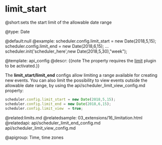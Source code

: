 limit_start
=============

@short:sets the start limit of the allowable date range
	

@type: Date

@default:null
@example:
scheduler.config.limit_start = new Date(2018,5,15);
scheduler.config.limit_end = new Date(2018,6,15);
...
scheduler.init('scheduler_here',new Date(2018,5,30),"week");

@template:	api_config
@descr:
{{note The property requires the [limit](extensions_list.md#limit) plugin to be activated.}}

The **limit_start/limit_end** configs allow limiting a range available for creating new events.
You can also limit the possibility to view events outside the allowable date range, by using the api/scheduler_limit_view_config.md property:

~~~js
scheduler.config.limit_start = new Date(2018,5,15);
scheduler.config.limit_end = new Date(2018,6,15);
scheduler.config.limit_view  = true;
~~~

@related:limits.md
@relatedsample:
	03_extensions/16_limitation.html
@relatedapi:
	api/scheduler_limit_end_config.md
    api/scheduler_limit_view_config.md

@apigroup: Time, time zones

